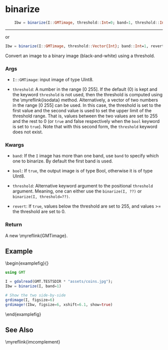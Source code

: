# binarize

```julia
    Ibw = binarize(I::GMTimage, threshold::Int=0; band=1, threshold::Int=0, revert=false, bool::Bool=false) -> GMTimage
```

---
or

```julia
Ibw = binarize(I::GMTimage, threshold::Vector{Int}; band::Int=1, revert::Bool=false, bool::Bool=false)
```

Convert an image to a binary image (black-and-white) using a threshold.

### Args
- `I::GMTimage`: input image of type UInt8.

- `threshold`: A number in the range [0 255]. If the default (0) is kept and the keyword
  `threshold` is not used, then the threshold is computed using the \myreflink{isodata} method.
   Alternatively, a vector of two numbers in the range [0 255] can be used. In this case, the
   threshold is set to the first value and the second value is used to set the upper limit of the
   threshold range. That is, values between the two values are set to 255 and the rest to 0
   (or `true` and false respectively when the `bool` keyword is set to `true`). Note that with
   this second form, the `threshold` keyword does not exist.

### Kwargs
- `band`: If the `I` image has more than one band, use `band` to specify which one to binarize.
   By default the first band is used.

- `bool`: If `true`, the output image is of type Bool, otherwise it is of type UInt8.

- `threshold`: Alternative keyword argument to the positional `threshold` argument. Meaning, one can either
  use the `binarize(I, ??)` or `binarize(I, threshold=??)`.

- `revert`: If `true`, values below the threshold are set to 255, and values >= the threshold are set to 0.

### Return
A new \myreflink{GMTimage}.


Example
-------

\begin{examplefig}{}
```julia
using GMT

I = gdalread(GMT.TESTSDIR * "assets/coins.jpg");
Ibw = binarize(I, band=1)

# Show the two side-by-side
grdimage(I, figsize=6)
grdimage!(Ibw, figsize=6, xshift=6.1, show=true)
```
\end{examplefig}


See Also
--------

\myreflink{imcomplement}
